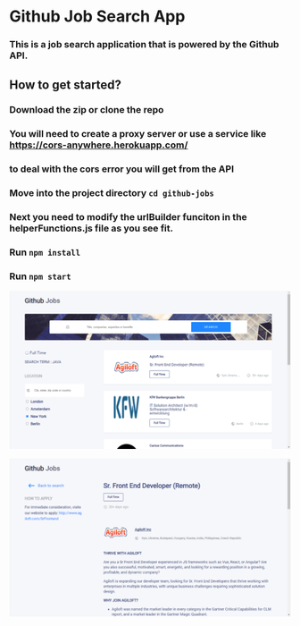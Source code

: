 # Github Job Search App

### This is a job search application that is powered by the Github API.

## How to get started?

### Download the zip or clone the repo

### You will need to create a proxy server or use a service like https://cors-anywhere.herokuapp.com/

### to deal with the cors error you will get from the API

### Move into the project directory `cd github-jobs`

### Next you need to modify the urlBuilder funciton in the helperFunctions.js file as you see fit.

### Run `npm install`

### Run `npm start`

![Screenshot 1](src/images/sc.png?raw=true)

![Screenshot 2](src/images/sc2.png?raw=true)
